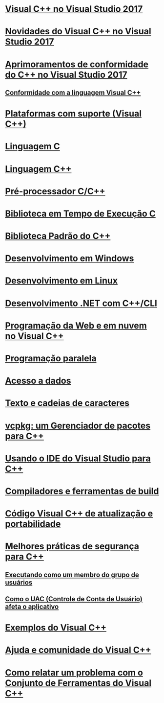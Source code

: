 # [Visual C++ no Visual Studio 2017](visual-cpp-in-visual-studio.md)

# [Novidades do Visual C++ no Visual Studio 2017](what-s-new-for-visual-cpp-in-visual-studio.md)

# [Aprimoramentos de conformidade do C++ no Visual Studio 2017](cpp-conformance-improvements-2017.md)

## [Conformidade com a linguagem Visual C++](visual-cpp-language-conformance.md)

# [Plataformas com suporte (Visual C++)](supported-platforms-visual-cpp.md)

# [Linguagem C](c-language/c-language-reference.md)

# [Linguagem C++](cpp/cpp-language-reference.md)

# [Pré-processador C/C++](preprocessor/c-cpp-preprocessor-reference.md)

# [Biblioteca em Tempo de Execução C](c-runtime-library/c-run-time-library-reference.md)

# [Biblioteca Padrão do C++](standard-library/cpp-standard-library-reference.md)

# [Desenvolvimento em Windows](windows/overview-of-windows-programming-in-cpp.md)

# [Desenvolvimento em Linux](linux/download-install-and-setup-the-linux-development-workload.md)

# [Desenvolvimento .NET com C++/CLI](dotnet/dotnet-programming-with-cpp-cli-visual-cpp.md)

# [Programação da Web e em nuvem no Visual C++](cloud/cloud-and-web-programming-in-visual-cpp.md)

# [Programação paralela](parallel/parallel-programming-in-visual-cpp.md)

# [Acesso a dados](data/data-access-in-cpp.md)

# [Texto e cadeias de caracteres](text/text-and-strings-in-visual-cpp.md)

# [vcpkg: um Gerenciador de pacotes para C++](vcpkg.md)

# [Usando o IDE do Visual Studio para C++](ide/ide-and-tools-for-visual-cpp-development.md)

# [Compiladores e ferramentas de build](build/building-c-cpp-programs.md)

# [Código Visual C++ de atualização e portabilidade](porting/visual-cpp-porting-and-upgrading-guide.md)

# [Melhores práticas de segurança para C++](security/security-best-practices-for-cpp.md)

## [Executando como um membro do grupo de usuários](security/running-as-a-member-of-the-users-group.md)

## [Como o UAC (Controle de Conta de Usuário) afeta o aplicativo](security/how-user-account-control-uac-affects-your-application.md)

# [Exemplos do Visual C++](visual-cpp-samples.md)

# [Ajuda e comunidade do Visual C++](visual-cpp-help-and-community.md)

# [Como relatar um problema com o Conjunto de Ferramentas do Visual C++](how-to-report-a-problem-with-the-visual-cpp-toolset.md)
